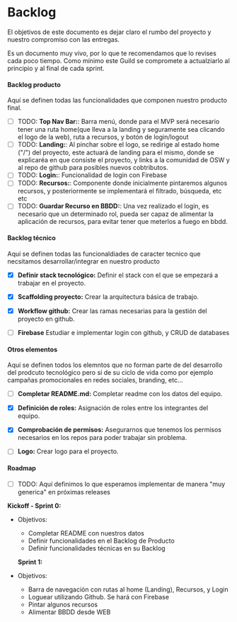 # Backlog

El objetivos de este documento es dejar claro el rumbo del proyecto y nuestro compromiso con las entregas.

Es un documento muy vivo, por lo que te recomendamos que lo revises cada poco tiempo. Como mínimo este Guild se compromete a actualziarlo al principio y al final de cada sprint.

#### Backlog producto

Aquí se definen todas las funcionalidades que componen nuestro producto final.

- [ ] TODO: **Top Nav Bar:**: Barra menú, donde para el MVP será necesario tener una ruta home(que lleva a la landing y seguramente sea clicando el logo de la web), ruta a recursos, y botón de login/logout
- [ ] TODO: **Landing:**: Al pinchar sobre el logo, se redirige al estado home ("/") del proyecto, este actuará de landing para el mismo, donde se explicaréa en que consiste el proyecto, y links a la comunidad de OSW y al repo de github para posibles nuevos cobtributos.
- [ ] TODO: **Login:**: Funcionalidad de login con Firebase
- [ ] TODO: **Recursos:**: Componente donde inicialmente pintaremos algunos recursos, y posteriormente se implementará el filtrado, búsqueda, etc etc
- [ ] TODO: **Guardar Recurso en BBDD:**: Una vez realizado el login, es necesario que un determinado rol, pueda ser capaz de alimentar la aplicación de recursos, para evitar tener que meterlos a fuego en bbdd. 

#### Backlog técnico

Aquí se definen todas las funcionaldiades de caracter tecnico que necsitamos desarrollar/integrar en nuestro producto

- [X] **Definir stack tecnológico:** Definir el stack con el que se empezará a trabajar en el proyecto.
- [X] **Scaffolding proyecto:** Crear la arquitectura básica de trabajo.
- [X] **Workflow github:** Crear las ramas necesarias para la gestión del proyecto en github.
- [ ] **Firebase** Estudiar e implementar login con github, y CRUD de databases


#### Otros elementos

Aquí se definen todos los elemntos que no forman parte de del desarrollo del prodcuto tecnológico pero sí de su ciclo de vida como por ejemplo campañas promocionales en redes sociales, branding, etc...

- [ ] **Completar README.md:** Completar readme con los datos del equipo.
- [X] **Definición de roles:** Asignación de roles entre los integrantes del equipo.
- [X] **Comprobación de permisos:** Asegurarnos que tenemos los permisos necesarios en los repos para poder trabajar sin problema. 
- [ ] **Logo:** Crear logo para el proyecto.


#### Roadmap

- [ ] TODO: Aquí definimos lo que esperamos implementar de manera "muy generica" en próximas releases


**Kickoff - Sprint 0:**
- Objetivos:
  - Completar README con nuestros datos
  - Definir funcionalidades en el Backlog de Producto
  - Definir funcionalidades técnicas en su Backlog

  **Sprint 1:**
- Objetivos:  
  - Barra de navegación con rutas al home (Landing), Recursos, y Login
  - Loguear utilizando Github. Se hará con Firebase  
  - Pintar algunos recursos 
  - Alimentar BBDD desde WEB
